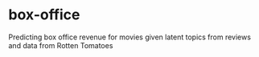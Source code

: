 # box-office
Predicting box office revenue for movies given latent topics from reviews and data from Rotten Tomatoes
